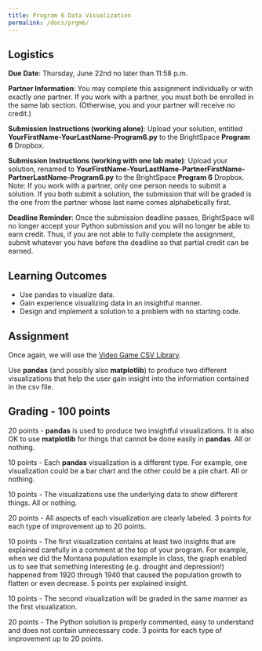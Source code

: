 ```yaml
---
title: Program 6 Data Visualization
permalink: /docs/prgm6/
---
```


## Logistics
**Due Date**: Thursday, June 22nd no later than 11:58 p.m.

**Partner Information**: You may complete this assignment individually or with exactly one partner. If you work with a partner, you must both be enrolled in the same lab section. (Otherwise, you and your partner will receive no credit.)

**Submission Instructions (working alone)**: Upload your solution, entitled **YourFirstName-YourLastName-Program6.py** to the BrightSpace **Program 6** Dropbox.

**Submission Instructions (working with one lab mate)**: Upload your solution, renamed to **YourFirstName-YourLastName-PartnerFirstName-PartnerLastName-Program6.py** to the BrightSpace **Program 6** Dropbox. Note: If you work with a partner, only one person needs to submit a solution. If you both submit a solution, the submission that will be graded is the one from the partner whose last name comes alphabetically first.

**Deadline Reminder**: Once the submission deadline passes, BrightSpace will no longer accept your Python submission and you will no longer be able to earn credit. Thus, if you are not able to fully complete the assignment, submit whatever you have before the deadline so that partial credit can be earned.

## Learning Outcomes
- Use pandas to visualize data.
- Gain experience visualizing data in an insightful manner.
- Design and implement a solution to a problem with no starting code.

## Assignment
Once again, we will use the [Video Game CSV Library](https://think.cs.vt.edu/corgis/csv/video_games/).

Use **pandas** (and possibly also **matplotlib**) to produce two different visualizations that help the user gain insight into the information contained in the csv file.

## Grading - 100 points
20 points - **pandas** is used to produce two insightful visualizations. It is also OK to use **matplotlib** for things that cannot be done easily in **pandas**. All or nothing.

10 points - Each **pandas** visualization is a different type. For example, one visualization could be a bar chart and the other could be a pie chart. All or nothing.

10 points - The visualizations use the underlying data to show different things. All or nothing.

20 points - All aspects of each visualization are clearly labeled. 3 points for each type of improvement up to 20 points.

10 points - The first visualization contains at least two insights that are explained carefully in a comment at the top of your program. For example, when we did the Montana population example in class, the graph enabled us to see that something interesting (e.g. drought and depression!) happened from 1920 through 1940 that caused the population growth to flatten or even decrease. 5 points per explained insight.

10 points - The second visualization will be graded in the same manner as the first visualization.

20 points - The Python solution is properly commented, easy to understand and does not contain unnecessary code. 3 points for each type of improvement up to 20 points.